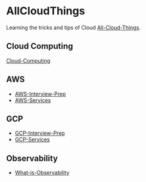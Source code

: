 # AllCloudThings

Learning the tricks and tips of Cloud [All-Cloud-Things](#AllCloudThings).

## Cloud Computing

[Cloud-Computing](cloud-computing.md)


## AWS 
- [AWS-Interview-Prep](cloud-providers/learn-aws/aws-interview-prep.md)
- [AWS-Services](cloud-providers/learn-aws/aws-services.md)


## GCP 
- [GCP-Interview-Prep](cloud-providers/learn-gcp/gcp-interview-prep.md)
- [GCP-Services](cloud-providers/learn-gcp/gcp-services.md)

<!-- 
## Azure
- [Learn-Azure](cloud-providers/learn-azure/azure-interview-prep.md)
- [Learn-Azure](cloud-providers/learn-azure/azure-services.md) -->

<!-- ## Infra-as-Code
- [Terraform](infra-as-code/terraform.md)
- [Ansible](infra-as-code/ansible.md)


## CICD
- [CICD](more/ci-cd/what-is-jenkins.md) -->


## Observability
- [What-is-Observability](more/observability/what-is-observability.md)
